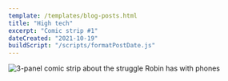 ```yaml
---
template: /templates/blog-posts.html
title: "High tech"
excerpt: "Comic strip #1"
dateCreated: "2021-10-19"
buildScript: "/scripts/formatPostDate.js"
---
```


![3-panel comic strip about the struggle Robin has with phones](/images/20211019-high-tech.webp)
